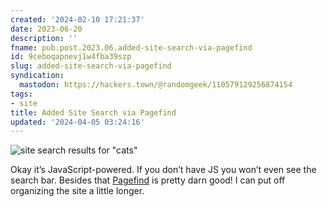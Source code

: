 ```yaml
---
created: '2024-02-10 17:21:37'
date: 2023-06-20
description: ''
fname: pub.post.2023.06.added-site-search-via-pagefind
id: 9ceboqapnevj1w4fba39szp
slug: added-site-search-via-pagefind
syndication:
  mastodon: https://hackers.town/@randomgeek/110579129256874154
tags:
- site
title: Added Site Search via Pagefind
updated: '2024-04-05 03:24:16'
---
```


![site search results for "cats"](assets/img/2023/cover-2023-06-20.png "Internet search exists so you can find cats")

Okay it’s JavaScript-powered. If you don’t have JS you won’t even see the search bar. Besides that [Pagefind](https://pagefind.app) is pretty darn good! I can put off organizing the site a little longer.